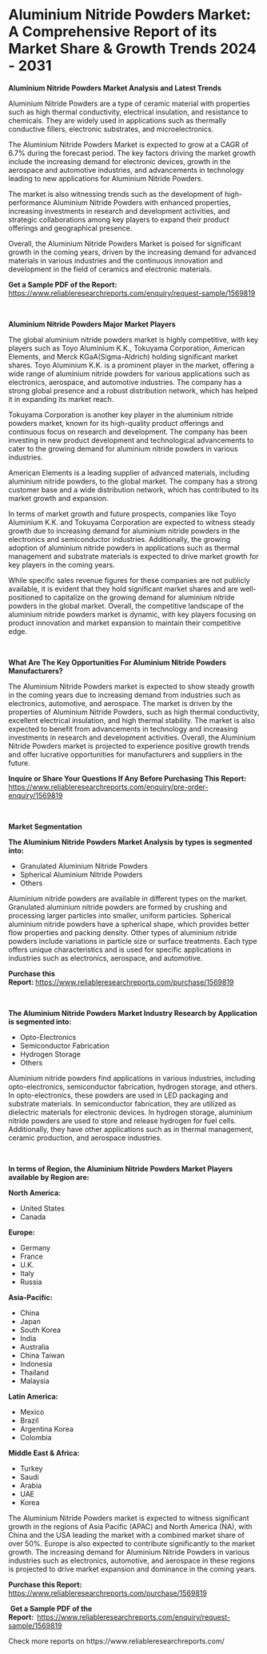 <p><h1>Aluminium Nitride Powders Market: A Comprehensive Report of its Market Share & Growth Trends 2024 - 2031</h1></p><p><strong>Aluminium Nitride Powders Market Analysis and Latest Trends</strong></p>
<p><p>Aluminium Nitride Powders are a type of ceramic material with properties such as high thermal conductivity, electrical insulation, and resistance to chemicals. They are widely used in applications such as thermally conductive fillers, electronic substrates, and microelectronics.</p><p>The Aluminium Nitride Powders Market is expected to grow at a CAGR of 6.7% during the forecast period. The key factors driving the market growth include the increasing demand for electronic devices, growth in the aerospace and automotive industries, and advancements in technology leading to new applications for Aluminium Nitride Powders.</p><p>The market is also witnessing trends such as the development of high-performance Aluminium Nitride Powders with enhanced properties, increasing investments in research and development activities, and strategic collaborations among key players to expand their product offerings and geographical presence.</p><p>Overall, the Aluminium Nitride Powders Market is poised for significant growth in the coming years, driven by the increasing demand for advanced materials in various industries and the continuous innovation and development in the field of ceramics and electronic materials.</p></p>
<p><strong>Get a Sample PDF of the Report:&nbsp;</strong> <a href="https://www.reliableresearchreports.com/enquiry/request-sample/1569819">https://www.reliableresearchreports.com/enquiry/request-sample/1569819</a></p>
<p>&nbsp;</p>
<p><strong>Aluminium Nitride Powders Major Market Players</strong></p>
<p><p>The global aluminium nitride powders market is highly competitive, with key players such as Toyo Aluminium K.K., Tokuyama Corporation, American Elements, and Merck KGaA(Sigma-Aldrich) holding significant market shares. Toyo Aluminium K.K. is a prominent player in the market, offering a wide range of aluminium nitride powders for various applications such as electronics, aerospace, and automotive industries. The company has a strong global presence and a robust distribution network, which has helped it in expanding its market reach.</p><p>Tokuyama Corporation is another key player in the aluminium nitride powders market, known for its high-quality product offerings and continuous focus on research and development. The company has been investing in new product development and technological advancements to cater to the growing demand for aluminium nitride powders in various industries.</p><p>American Elements is a leading supplier of advanced materials, including aluminium nitride powders, to the global market. The company has a strong customer base and a wide distribution network, which has contributed to its market growth and expansion.</p><p>In terms of market growth and future prospects, companies like Toyo Aluminium K.K. and Tokuyama Corporation are expected to witness steady growth due to increasing demand for aluminium nitride powders in the electronics and semiconductor industries. Additionally, the growing adoption of aluminium nitride powders in applications such as thermal management and substrate materials is expected to drive market growth for key players in the coming years.</p><p>While specific sales revenue figures for these companies are not publicly available, it is evident that they hold significant market shares and are well-positioned to capitalize on the growing demand for aluminium nitride powders in the global market. Overall, the competitive landscape of the aluminium nitride powders market is dynamic, with key players focusing on product innovation and market expansion to maintain their competitive edge.</p></p>
<p>&nbsp;</p>
<p><strong>What Are The Key Opportunities For Aluminium Nitride Powders Manufacturers?</strong></p>
<p><p>The Aluminium Nitride Powders market is expected to show steady growth in the coming years due to increasing demand from industries such as electronics, automotive, and aerospace. The market is driven by the properties of Aluminium Nitride Powders, such as high thermal conductivity, excellent electrical insulation, and high thermal stability. The market is also expected to benefit from advancements in technology and increasing investments in research and development activities. Overall, the Aluminium Nitride Powders market is projected to experience positive growth trends and offer lucrative opportunities for manufacturers and suppliers in the future.</p></p>
<p><strong>Inquire or Share Your Questions If Any Before Purchasing This Report:</strong> <a href="https://www.reliableresearchreports.com/enquiry/pre-order-enquiry/1569819">https://www.reliableresearchreports.com/enquiry/pre-order-enquiry/1569819</a></p>
<p>&nbsp;</p>
<p><strong>Market Segmentation</strong></p>
<p><strong>The Aluminium Nitride Powders Market Analysis by types is segmented into:</strong></p>
<p><ul><li>Granulated Aluminium Nitride Powders</li><li>Spherical Aluminium Nitride Powders</li><li>Others</li></ul></p>
<p><p>Aluminium nitride powders are available in different types on the market. Granulated aluminium nitride powders are formed by crushing and processing larger particles into smaller, uniform particles. Spherical aluminium nitride powders have a spherical shape, which provides better flow properties and packing density. Other types of aluminium nitride powders include variations in particle size or surface treatments. Each type offers unique characteristics and is used for specific applications in industries such as electronics, aerospace, and automotive.</p></p>
<p><strong>Purchase this Report:&nbsp;</strong><a href="https://www.reliableresearchreports.com/purchase/1569819">https://www.reliableresearchreports.com/purchase/1569819</a></p>
<p>&nbsp;</p>
<p><strong>The Aluminium Nitride Powders Market Industry Research by Application is segmented into:</strong></p>
<p><ul><li>Opto-Electronics</li><li>Semiconductor Fabrication</li><li>Hydrogen Storage</li><li>Others</li></ul></p>
<p><p>Aluminium nitride powders find applications in various industries, including opto-electronics, semiconductor fabrication, hydrogen storage, and others. In opto-electronics, these powders are used in LED packaging and substrate materials. In semiconductor fabrication, they are utilized as dielectric materials for electronic devices. In hydrogen storage, aluminium nitride powders are used to store and release hydrogen for fuel cells. Additionally, they have other applications such as in thermal management, ceramic production, and aerospace industries.</p></p>
<p>&nbsp;</p>
<p><strong>In terms of Region, the Aluminium Nitride Powders Market Players available by Region are:</strong></p>
<p>
    <p> <strong> North America: </strong>
        <ul>
            <li>United States</li>
            <li>Canada</li>
        </ul>
        </p> 
    <p> <strong> Europe: </strong>
        <ul>
            <li>Germany</li>
            <li>France</li>
            <li>U.K.</li>
            <li>Italy</li>
            <li>Russia</li>
        </ul>
        </p> 
    <p> <strong> Asia-Pacific: </strong>
        <ul>
            <li>China</li>
            <li>Japan</li>
            <li>South Korea</li>
            <li>India</li>
            <li>Australia</li>
            <li>China Taiwan</li>
            <li>Indonesia</li>
            <li>Thailand</li>
            <li>Malaysia</li>
        </ul>
        </p> 
    <p> <strong> Latin America: </strong>
        <ul>
            <li>Mexico</li>
            <li>Brazil</li>
            <li>Argentina Korea</li>
            <li>Colombia</li>
        </ul>
        </p> 
    <p> <strong> Middle East & Africa: </strong>
        <ul>
            <li>Turkey</li>
            <li>Saudi</li>
            <li>Arabia</li>
            <li>UAE</li>
            <li>Korea</li>
        </ul>
    </p>
    </p>
<p><p>The Aluminium Nitride Powders market is expected to witness significant growth in the regions of Asia Pacific (APAC) and North America (NA), with China and the USA leading the market with a combined market share of over 50%. Europe is also expected to contribute significantly to the market growth. The increasing demand for Aluminium Nitride Powders in various industries such as electronics, automotive, and aerospace in these regions is projected to drive market expansion and dominance in the coming years.</p></p>
<p><strong>Purchase this Report: </strong><a href="https://www.reliableresearchreports.com/purchase/1569819">https://www.reliableresearchreports.com/purchase/1569819</a></p>
<p>&nbsp;<strong>Get a Sample PDF of the Report:&nbsp;&nbsp;</strong><a href="https://www.reliableresearchreports.com/enquiry/request-sample/1569819">https://www.reliableresearchreports.com/enquiry/request-sample/1569819</a></p>
<p><strong></strong></p>
<p>Check more reports on https://www.reliableresearchreports.com/</p>
